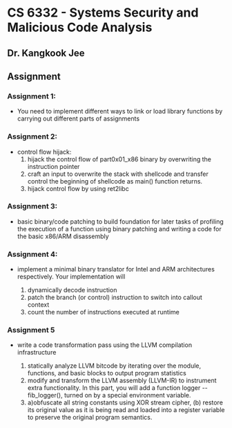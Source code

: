 # CS 6332 - Systems Security and Malicious Code Analysis

## Dr. Kangkook Jee

## Assignment

### Assignment 1: 

* You need to implement different ways to link or load library functions by carrying out different parts of assignments

### Assignment 2:

* control flow hijack: 
   1. hijack the control flow of part0x01_x86 binary by overwriting the instruction pointer 
   2. craft an input to overwrite the stack with shellcode and transfer control the beginning of shellcode as main() function returns.
   3. hijack control flow by using ret2libc

### Assignment 3: 

* basic binary/code patching to build foundation for later tasks of  profiling the execution of a function using binary patching and writing a code for the basic x86/ARM disassembly

### Assignment 4:

* implement a minimal binary translator for Intel and ARM architectures respectively. Your implementation will

   1. dynamically decode instruction
   2. patch the branch (or control) instruction to switch into callout context
   3. count the number of instructions executed at runtime

### Assignment 5

* write a code transformation pass using the LLVM compilation infrastructure

   1. statically analyze LLVM bitcode by iterating over the module, functions, and basic blocks to output program statistics
   2. modify and transform the LLVM assembly (LLVM-IR) to instrument extra functionality. In this part, you will add a function logger -- fib_logger(), turned on by a special environment variable.
   3. a)obfuscate all string constants using XOR stream cipher, (b) restore its original value as it is being read and loaded into a register variable to preserve the original program semantics.
